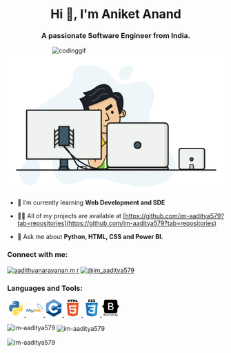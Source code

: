 <h1 align="center">Hi 👋, I'm Aniket Anand</h1>
<h3 align="center">A passionate Software Engineer from India.</h3>

<img align="right" alt="codinggif" width="400" src="https://i.pinimg.com/originals/f1/e7/34/f1e734f9cade86fe737a9aa404ad5677.gif">

<p align="left"> <img src="https://raw.githubusercontent.com/rajpratyush/rajpratyush/master/me_1.gif" alt="aniketand8" /> </p>

- 🌱 I’m currently learning **Web Development and SDE**

- 👨‍💻 All of my projects are available at [https://github.com/im-aaditya579?tab=repositories](https://github.com/im-aaditya579?tab=repositories)

- 💬 Ask me about **Python, HTML, CSS and Power BI.**

<h3 align="left">Connect with me:</h3>
<p align="left">
<a href="https://linkedin.com/in/aadithyanarayanan m r" target="blank"><img align="center" src="https://raw.githubusercontent.com/rahuldkjain/github-profile-readme-generator/master/src/images/icons/Social/linked-in-alt.svg" alt="aadithyanarayanan m r" height="30" width="40" /></a>
<a href="https://www.hackerrank.com/@im_aaditya579" target="blank"><img align="center" src="https://raw.githubusercontent.com/rahuldkjain/github-profile-readme-generator/master/src/images/icons/Social/hackerrank.svg" alt="@im_aaditya579" height="30" width="40" /></a>
</p>

<h3 align="left">Languages and Tools:</h3>
<p align="left"> <a href="https://www.python.org" target="_blank" rel="noreferrer"> <img src="https://raw.githubusercontent.com/devicons/devicon/master/icons/python/python-original.svg" alt="python" width="40" height="40"/> </a> <a href="https://www.mysql.com/" target="_blank" rel="noreferrer"> <img src="https://raw.githubusercontent.com/devicons/devicon/master/icons/mysql/mysql-original-wordmark.svg" alt="mysql" width="40" height="40"/> </a>  <a href="https://www.w3schools.com/cpp/" target="_blank" rel="noreferrer"> <img src="https://raw.githubusercontent.com/devicons/devicon/master/icons/cplusplus/cplusplus-original.svg" alt="cplusplus" width="40" height="40"/> </a> <a href="https://www.w3.org/html/" target="_blank" rel="noreferrer"> <img src="https://raw.githubusercontent.com/devicons/devicon/master/icons/html5/html5-original-wordmark.svg" alt="html5" width="40" height="40"/> </a> <a href="https://www.w3schools.com/css/" target="_blank" rel="noreferrer"> <img src="https://raw.githubusercontent.com/devicons/devicon/master/icons/css3/css3-original-wordmark.svg" alt="css3" width="40" height="40"/> </a> <a href="https://getbootstrap.com" target="_blank" rel="noreferrer"> <img src="https://raw.githubusercontent.com/devicons/devicon/master/icons/bootstrap/bootstrap-plain-wordmark.svg" alt="bootstrap" width="40" height="40"/> </a> </p>

<p><img align="left" src="https://github-readme-stats.vercel.app/api/top-langs?username=im-aaditya579&show_icons=true&locale=en&layout=compact" alt="im-aaditya579" /></p>

<p>&nbsp;<img align="center" src="https://github-readme-stats.vercel.app/api?username=im-aaditya579&show_icons=true&locale=en" alt="im-aaditya579" /></p>

<p><img align="center" src="https://github-readme-streak-stats.herokuapp.com/?user=im-aaditya579&" alt="im-aaditya579" /></p>
